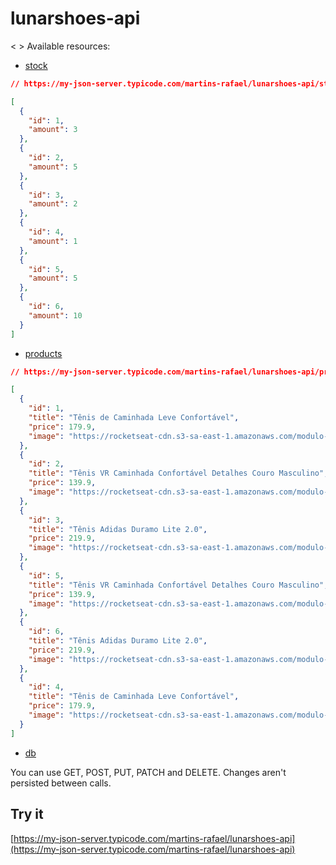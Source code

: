 # lunarshoes-api

< > Available resources:
- [stock](https://my-json-server.typicode.com/martins-rafael/lunarshoes-api/stock)
```json
// https://my-json-server.typicode.com/martins-rafael/lunarshoes-api/stock

[
  {
    "id": 1,
    "amount": 3
  },
  {
    "id": 2,
    "amount": 5
  },
  {
    "id": 3,
    "amount": 2
  },
  {
    "id": 4,
    "amount": 1
  },
  {
    "id": 5,
    "amount": 5
  },
  {
    "id": 6,
    "amount": 10
  }
]
```

- [products](https://my-json-server.typicode.com/martins-rafael/lunarshoes-api/products)
```json
// https://my-json-server.typicode.com/martins-rafael/lunarshoes-api/products

[
  {
    "id": 1,
    "title": "Tênis de Caminhada Leve Confortável",
    "price": 179.9,
    "image": "https://rocketseat-cdn.s3-sa-east-1.amazonaws.com/modulo-redux/tenis1.jpg"
  },
  {
    "id": 2,
    "title": "Tênis VR Caminhada Confortável Detalhes Couro Masculino",
    "price": 139.9,
    "image": "https://rocketseat-cdn.s3-sa-east-1.amazonaws.com/modulo-redux/tenis2.jpg"
  },
  {
    "id": 3,
    "title": "Tênis Adidas Duramo Lite 2.0",
    "price": 219.9,
    "image": "https://rocketseat-cdn.s3-sa-east-1.amazonaws.com/modulo-redux/tenis3.jpg"
  },
  {
    "id": 5,
    "title": "Tênis VR Caminhada Confortável Detalhes Couro Masculino",
    "price": 139.9,
    "image": "https://rocketseat-cdn.s3-sa-east-1.amazonaws.com/modulo-redux/tenis2.jpg"
  },
  {
    "id": 6,
    "title": "Tênis Adidas Duramo Lite 2.0",
    "price": 219.9,
    "image": "https://rocketseat-cdn.s3-sa-east-1.amazonaws.com/modulo-redux/tenis3.jpg"
  },
  {
    "id": 4,
    "title": "Tênis de Caminhada Leve Confortável",
    "price": 179.9,
    "image": "https://rocketseat-cdn.s3-sa-east-1.amazonaws.com/modulo-redux/tenis1.jpg"
  }
]
```

- [db](https://my-json-server.typicode.com/martins-rafael/lunarshoes-api/db)

You can use GET, POST, PUT, PATCH and DELETE. Changes aren't persisted between calls.


## Try it

[https://my-json-server.typicode.com/martins-rafael/lunarshoes-api](https://my-json-server.typicode.com/martins-rafael/lunarshoes-api)